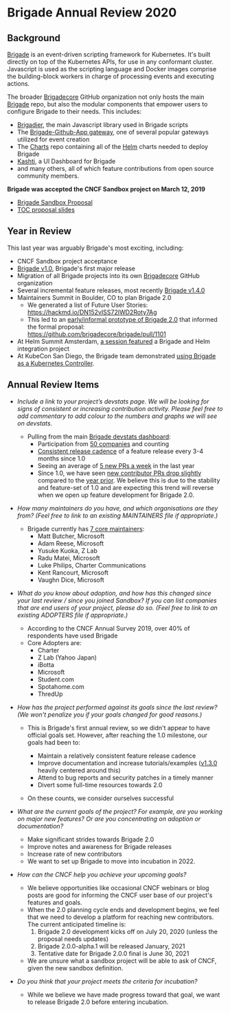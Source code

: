 # Brigade Annual Review 2020

## Background

[Brigade](https://brigade.sh) is an event-driven scripting framework for Kubernetes.  It's built directly on top of the Kubernetes APIs, for use in any conformant cluster.  Javascript is used as the scripting language and Docker images comprise the building-block workers in charge of processing events and executing actions.

The broader [Brigadecore](https://github.com/brigadecore) GitHub organization not only hosts the main [Brigade](https://github.com/brigadecore/brigade) repo, but also the modular components that empower users to configure Brigade to their needs.  This includes:

- [Brigadier](https://github.com/brigadecore/brigadier), the main Javascript library used in Brigade scripts
- The [Brigade-Github-App gateway](https://github.com/brigadecore/brigade-github-app), one of several popular gateways utilized for event creation
- The [Charts](https://github.com/brigadecore/charts) repo containing all of the [Helm](https://helm.sh) charts needed to deploy Brigade
- [Kashti](https://brigadecore/kashti), a UI Dashboard for Brigade
- and many others, all of which feature contributions from open source community members.

**Brigade was accepted the CNCF Sandbox project on March 12, 2019**
- [Brigade Sandbox Proposal](https://github.com/cncf/toc/blob/master/proposals/sandbox/brigade.adoc)
- [TOC proposal slides](https://docs.google.com/presentation/d/1K2mI6CCsCLNl4pK4IL80jekq0-DBgcbWW8iPhOsSXaM/edit#slide=id.g5207231d02_0_0)

## Year in Review

This last year was arguably Brigade's most exciting, including:
- CNCF Sandbox project acceptance
- [Brigade v1.0](https://cloudblogs.microsoft.com/opensource/2019/03/28/announcing-brigade-1-0-new-kind-of-distributed-application/), Brigade's first major release 
- Migration of all Brigade projects into its own [Brigadecore](https://github.com/brigadecore) GitHub organization
- Several incremental feature releases, most recently [Brigade v1.4.0](https://github.com/brigadecore/brigade/releases/tag/v1.4.0)
- Maintainers Summit in Boulder, CO to plan Brigade 2.0 
    - We generated a list of Future User Stories: https://hackmd.io/DN152vISS72IWD2Roty7Ag
    - This led to an [early/informal prototype of Brigade 2.0](https://github.com/krancour/brignext) that informed the formal proposal: https://github.com/brigadecore/brigade/pull/1101
- At Helm Summit Amsterdam, [a session featured](https://helmsummit2019.sched.com/event/S8tc/ship-it-faster-safer-cheaper-state-of-the-art-of-gitops-with-helm-yusuke-kuoka-z-lab-corporation) a Brigade and Helm integration project
- At KubeCon San Diego, the Brigade team demonstrated [using Brigade as a Kubernetes Controller](https://github.com/brigadecore/buck).


## Annual Review Items

- *Include a link to your project’s devstats page. We will be looking for signs of consistent or increasing contribution activity. Please feel free to add commentary to add colour to the numbers and graphs we will see on devstats.*
  - Pulling from the main [Brigade devstats dashboard](https://brigade.devstats.cncf.io/d/8/dashboards?orgId=1&refresh=15m):
    - Participation from [50 companies](https://brigade.devstats.cncf.io/d/5/companies-table?orgId=1) and counting
    - [Consistent release cadence](https://brigade.devstats.cncf.io/d/47/github-events?orgId=1&from=1553666400000&to=now) of a feature release every 3-4 months since 1.0
    - Seeing an average of [5 new PRs a week](https://brigade.devstats.cncf.io/d/15/new-prs-in-repository-groups?orgId=1&from=1553666400000&to=now) in the last year
    - Since 1.0, we have seen [new contributor PRs drop slightly](https://brigade.devstats.cncf.io/d/52/new-contributors-table?orgId=1&from=now-1y&to=now) compared to the [year prior](https://brigade.devstats.cncf.io/d/52/new-contributors-table?orgId=1&from=1522130400000&to=1553666400000). We believe this is due to the stability and feature-set of 1.0 and are expecting this trend will reverse when we open up feature development for Brigade 2.0. 


- *How many maintainers do you have, and which organisations are they from? (Feel free to link to an existing MAINTAINERS file if appropriate.)*
    - Brigade currently has [7 core maintainers](https://github.com/brigadecore/brigade/blob/master/CODEOWNERS#L4):
        - Matt Butcher, Microsoft
        - Adam Reese, Microsoft
        - Yusuke Kuoka, Z Lab
        - Radu Matei, Microsoft
        - Luke Philips, Charter Communications
        - Kent Rancourt, Microsoft
        - Vaughn Dice, Microsoft

- *What do you know about adoption, and how has this changed since your last review / since you joined Sandbox? If you can list companies that are end users of your project, please do so. (Feel free to link to an existing ADOPTERS file if appropriate.)*
    - According to the CNCF Annual Survey 2019, over 40% of respondents have used Brigade
    - Core Adopters are:
        - Charter
        - Z Lab (Yahoo Japan)
        - iBotta
        - Microsoft
        - Student.com
        - Spotahome.com
        - ThredUp

- *How has the project performed against its goals since the last review? (We won't penalize you if your goals changed for good reasons.)*
    - This is Brigade's first annual review, so we didn't appear to have official goals set.  However, after reaching the 1.0 milestone, our goals had been to:
        - Maintain a relatively consistent feature release cadence
        - Improve documentation and increase tutorials/examples ([v1.3.0](https://github.com/brigadecore/brigade/releases/tag/v1.3.0) heavily centered around this)
        - Attend to bug reports and security patches in a timely manner 
        - Divert some full-time resources towards 2.0

    - On these counts, we consider ourselves successful

- *What are the current goals of the project? For example, are you working on major new features? Or are you concentrating on adoption or documentation?*
  - Make significant strides towards Brigade 2.0
  - Improve notes and awareness for Brigade releases
  - Increase rate of new contributors
  - We want to set up Brigade to move into incubation in 2022.

- *How can the CNCF help you achieve your upcoming goals?*
    - We believe opportunities like occasional CNCF webinars or blog posts are good for informing the CNCF user base of our project's features and goals.
    - When the 2.0 planning cycle ends and development begins, we feel that we need to develop a platform for reaching new contributors. The current anticipated timeline is:
      1. Brigade 2.0 development kicks off on July 20, 2020 (unless the proposal needs updates)
      2. Brigade 2.0.0-alpha.1 will be released January, 2021
      3. Tentative date for Brigade 2.0.0 final is June 30, 2021
    - We are unsure what a sandbox project will be able to ask of CNCF, given the new sandbox definition.

- *Do you think that your project meets the criteria for incubation?*
    - While we believe we have made progress toward that goal, we want to release Brigade 2.0 before entering incubation.
